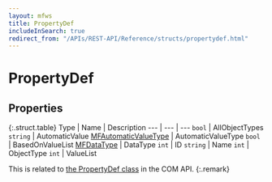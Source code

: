 ```yaml
---
layout: mfws
title: PropertyDef
includeInSearch: true
redirect_from: "/APIs/REST-API/Reference/structs/propertydef.html"
---
```


# PropertyDef

## Properties

{:.struct.table}
Type | Name | Description
--- | --- | ---
`bool` | AllObjectTypes
`string` | AutomaticValue
[MFAutomaticValueType](../../enumerations/mfautomaticvaluetype/) | AutomaticValueType
`bool` | BasedOnValueList
[MFDataType](../../enumerations/mfdatatype/) | DataType
`int` | ID
`string` | Name
`int` | ObjectType
`int` | ValueList

This is related to [the PropertyDef class](https://developer.m-files.com/APIs/COM-API/Reference/index.html#MFilesAPI~PropertyDef.html) in the COM API.
{:.remark}